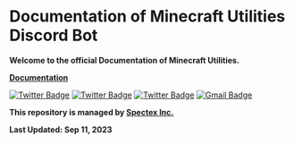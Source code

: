 # **Documentation of Minecraft Utilities Discord Bot**

**Welcome to the official Documentation of Minecraft Utilities.**

**[Documentation](https://mcutils.spectex.xyz)**

[![Twitter Badge](https://img.shields.io/badge/The%20Spectex-1DA1F2?style=for-the-badge&logo=twitter&logoColor=white)](https://twitter.com/TheSpectex)
[![Twitter Badge](https://img.shields.io/badge/Spectex%20Developers-1C2F46?style=for-the-badge&logo=twitter&logoColor=white)](https://twitter.com/SpectexDev)
[![Twitter Badge](https://img.shields.io/badge/Minecraft%20Utilities-0000?style=for-the-badge&logo=twitter&logoColor=white)](https://twitter.com/mc_utilities)
[![Gmail Badge](https://img.shields.io/badge/support@spectex.xyz-1d2d3b?style=for-the-badge&logo=gmail&logoColor=white)](mailto:support@spectex.xyz)


**This repository is managed by [Spectex Inc.](https://spectex.xyz)**

**Last Updated: Sep 11, 2023**
